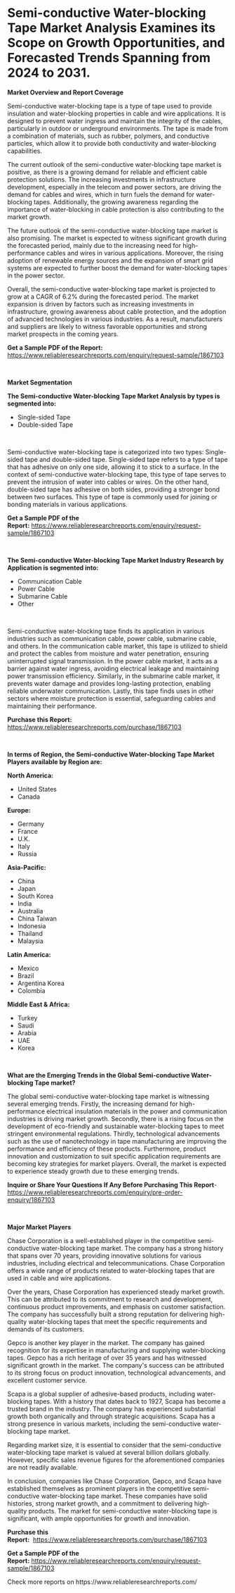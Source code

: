 <p><h1>Semi-conductive Water-blocking Tape Market Analysis Examines its Scope on Growth Opportunities, and Forecasted Trends Spanning from 2024 to 2031.</h1></p><p><strong>Market Overview and Report Coverage</strong></p>
<p><p>Semi-conductive water-blocking tape is a type of tape used to provide insulation and water-blocking properties in cable and wire applications. It is designed to prevent water ingress and maintain the integrity of the cables, particularly in outdoor or underground environments. The tape is made from a combination of materials, such as rubber, polymers, and conductive particles, which allow it to provide both conductivity and water-blocking capabilities.</p><p>The current outlook of the semi-conductive water-blocking tape market is positive, as there is a growing demand for reliable and efficient cable protection solutions. The increasing investments in infrastructure development, especially in the telecom and power sectors, are driving the demand for cables and wires, which in turn fuels the demand for water-blocking tapes. Additionally, the growing awareness regarding the importance of water-blocking in cable protection is also contributing to the market growth.</p><p>The future outlook of the semi-conductive water-blocking tape market is also promising. The market is expected to witness significant growth during the forecasted period, mainly due to the increasing need for high-performance cables and wires in various applications. Moreover, the rising adoption of renewable energy sources and the expansion of smart grid systems are expected to further boost the demand for water-blocking tapes in the power sector.</p><p>Overall, the semi-conductive water-blocking tape market is projected to grow at a CAGR of 6.2% during the forecasted period. The market expansion is driven by factors such as increasing investments in infrastructure, growing awareness about cable protection, and the adoption of advanced technologies in various industries. As a result, manufacturers and suppliers are likely to witness favorable opportunities and strong market prospects in the coming years.</p></p>
<p><strong>Get a Sample PDF of the Report:</strong> <a href="https://www.reliableresearchreports.com/enquiry/request-sample/1867103">https://www.reliableresearchreports.com/enquiry/request-sample/1867103</a></p>
<p>&nbsp;</p>
<p><strong>Market Segmentation</strong></p>
<p><strong>The Semi-conductive Water-blocking Tape Market Analysis by types is segmented into:</strong></p>
<p><ul><li>Single-sided Tape</li><li>Double-sided Tape</li></ul></p>
<p>&nbsp;</p>
<p><p>Semi-conductive water-blocking tape is categorized into two types: Single-sided tape and double-sided tape. Single-sided tape refers to a type of tape that has adhesive on only one side, allowing it to stick to a surface. In the context of semi-conductive water-blocking tape, this type of tape serves to prevent the intrusion of water into cables or wires. On the other hand, double-sided tape has adhesive on both sides, providing a stronger bond between two surfaces. This type of tape is commonly used for joining or bonding materials in various applications.</p></p>
<p><strong>Get a Sample PDF of the Report:</strong>&nbsp;<a href="https://www.reliableresearchreports.com/enquiry/request-sample/1867103">https://www.reliableresearchreports.com/enquiry/request-sample/1867103</a></p>
<p>&nbsp;</p>
<p><strong>The Semi-conductive Water-blocking Tape Market Industry Research by Application is segmented into:</strong></p>
<p><ul><li>Communication Cable</li><li>Power Cable</li><li>Submarine Cable</li><li>Other</li></ul></p>
<p>&nbsp;</p>
<p><p>Semi-conductive water-blocking tape finds its application in various industries such as communication cable, power cable, submarine cable, and others. In the communication cable market, this tape is utilized to shield and protect the cables from moisture and water penetration, ensuring uninterrupted signal transmission. In the power cable market, it acts as a barrier against water ingress, avoiding electrical leakage and maintaining power transmission efficiency. Similarly, in the submarine cable market, it prevents water damage and provides long-lasting protection, enabling reliable underwater communication. Lastly, this tape finds uses in other sectors where moisture protection is essential, safeguarding cables and maintaining their performance.</p></p>
<p><strong>Purchase this Report:</strong>&nbsp; <a href="https://www.reliableresearchreports.com/purchase/1867103">https://www.reliableresearchreports.com/purchase/1867103</a></p>
<p>&nbsp;</p>
<p><strong>In terms of Region, the Semi-conductive Water-blocking Tape Market Players available by Region are:</strong></p>
<p>
    <p> <strong> North America: </strong>
        <ul>
            <li>United States</li>
            <li>Canada</li>
        </ul>
        </p> 
    <p> <strong> Europe: </strong>
        <ul>
            <li>Germany</li>
            <li>France</li>
            <li>U.K.</li>
            <li>Italy</li>
            <li>Russia</li>
        </ul>
        </p> 
    <p> <strong> Asia-Pacific: </strong>
        <ul>
            <li>China</li>
            <li>Japan</li>
            <li>South Korea</li>
            <li>India</li>
            <li>Australia</li>
            <li>China Taiwan</li>
            <li>Indonesia</li>
            <li>Thailand</li>
            <li>Malaysia</li>
        </ul>
        </p> 
    <p> <strong> Latin America: </strong>
        <ul>
            <li>Mexico</li>
            <li>Brazil</li>
            <li>Argentina Korea</li>
            <li>Colombia</li>
        </ul>
        </p> 
    <p> <strong> Middle East & Africa: </strong>
        <ul>
            <li>Turkey</li>
            <li>Saudi</li>
            <li>Arabia</li>
            <li>UAE</li>
            <li>Korea</li>
        </ul>
    </p>
    </p>
<p>&nbsp;</p>
<p><strong>What are the Emerging Trends in the Global Semi-conductive Water-blocking Tape market?</strong></p>
<p><p>The global semi-conductive water-blocking tape market is witnessing several emerging trends. Firstly, the increasing demand for high-performance electrical insulation materials in the power and communication industries is driving market growth. Secondly, there is a rising focus on the development of eco-friendly and sustainable water-blocking tapes to meet stringent environmental regulations. Thirdly, technological advancements such as the use of nanotechnology in tape manufacturing are improving the performance and efficiency of these products. Furthermore, product innovation and customization to suit specific application requirements are becoming key strategies for market players. Overall, the market is expected to experience steady growth due to these emerging trends.</p></p>
<p><strong>Inquire or Share Your Questions If Any Before Purchasing This Report</strong>- <a href="https://www.reliableresearchreports.com/enquiry/pre-order-enquiry/1867103">https://www.reliableresearchreports.com/enquiry/pre-order-enquiry/1867103</a></p>
<p>&nbsp;</p>
<p><strong>Major Market Players</strong></p>
<p><p>Chase Corporation is a well-established player in the competitive semi-conductive water-blocking tape market. The company has a strong history that spans over 70 years, providing innovative solutions for various industries, including electrical and telecommunications. Chase Corporation offers a wide range of products related to water-blocking tapes that are used in cable and wire applications.</p><p>Over the years, Chase Corporation has experienced steady market growth. This can be attributed to its commitment to research and development, continuous product improvements, and emphasis on customer satisfaction. The company has successfully built a strong reputation for delivering high-quality water-blocking tapes that meet the specific requirements and demands of its customers.</p><p>Gepco is another key player in the market. The company has gained recognition for its expertise in manufacturing and supplying water-blocking tapes. Gepco has a rich heritage of over 35 years and has witnessed significant growth in the market. The company's success can be attributed to its strong focus on product innovation, technological advancements, and excellent customer service.</p><p>Scapa is a global supplier of adhesive-based products, including water-blocking tapes. With a history that dates back to 1927, Scapa has become a trusted brand in the industry. The company has experienced substantial growth both organically and through strategic acquisitions. Scapa has a strong presence in various markets, including the semi-conductive water-blocking tape market.</p><p>Regarding market size, it is essential to consider that the semi-conductive water-blocking tape market is valued at several billion dollars globally. However, specific sales revenue figures for the aforementioned companies are not readily available.</p><p>In conclusion, companies like Chase Corporation, Gepco, and Scapa have established themselves as prominent players in the competitive semi-conductive water-blocking tape market. These companies have solid histories, strong market growth, and a commitment to delivering high-quality products. The market for semi-conductive water-blocking tape is significant, with ample opportunities for growth and innovation.</p></p>
<p><strong>Purchase this Report:</strong>&nbsp;&nbsp;<a href="https://www.reliableresearchreports.com/purchase/1867103">https://www.reliableresearchreports.com/purchase/1867103</a></p>
<p></p>
<p><strong>Get a Sample PDF of the Report:</strong>&nbsp;<a href="https://www.reliableresearchreports.com/enquiry/request-sample/1867103">https://www.reliableresearchreports.com/enquiry/request-sample/1867103</a></p>
<p>Check more reports on https://www.reliableresearchreports.com/</p>